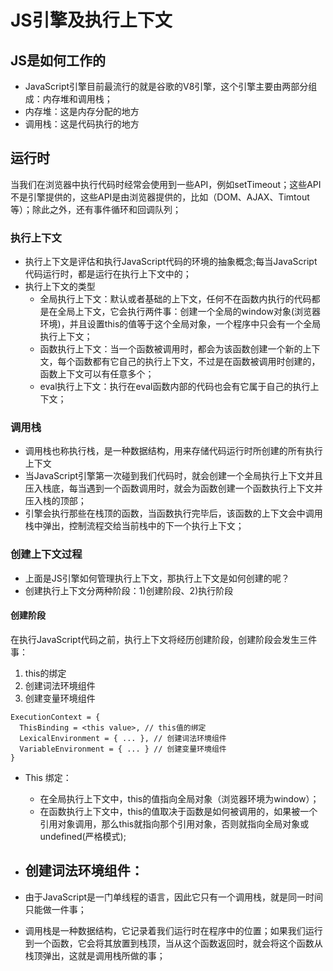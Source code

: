 # JS引擎及执行上下文
## JS是如何工作的
- JavaScript引擎目前最流行的就是谷歌的V8引擎，这个引擎主要由两部分组成：内存堆和调用栈；
- 内存堆：这是内存分配的地方
- 调用栈：这是代码执行的地方
## 运行时
当我们在浏览器中执行代码时经常会使用到一些API，例如setTimeout；这些API不是引擎提供的，这些API是由浏览器提供的，比如（DOM、AJAX、Timtout等）；除此之外，还有事件循环和回调队列；
### 执行上下文
- 执行上下文是评估和执行JavaScript代码的环境的抽象概念;每当JavaScript代码运行时，都是运行在执行上下文中的；
- 执行上下文的类型
  - 全局执行上下文：默认或者基础的上下文，任何不在函数内执行的代码都是在全局上下文，它会执行两件事：创建一个全局的window对象(浏览器环境)，并且设置this的值等于这个全局对象，一个程序中只会有一个全局执行上下文；
  - 函数执行上下文：当一个函数被调用时，都会为该函数创建一个新的上下文，每个函数都有它自己的执行上下文，不过是在函数被调用时创建的，函数上下文可以有任意多个；
  - eval执行上下文：执行在eval函数内部的代码也会有它属于自己的执行上下文；
### 调用栈
- 调用栈也称执行栈，是一种数据结构，用来存储代码运行时所创建的所有执行上下文
- 当JavaScript引擎第一次碰到我们代码时，就会创建一个全局执行上下文并且压入栈底，每当遇到一个函数调用时，就会为函数创建一个函数执行上下文并压入栈的顶部；
- 引擎会执行那些在栈顶的函数，当函数执行完毕后，该函数的上下文会中调用栈中弹出，控制流程交给当前栈中的下一个执行上下文；
### 创建上下文过程
- 上面是JS引擎如何管理执行上下文，那执行上下文是如何创建的呢？
- 创建执行上下文分两种阶段：1)创建阶段、2)执行阶段
#### 创建阶段
在执行JavaScript代码之前，执行上下文将经历创建阶段，创建阶段会发生三件事：
1. this的绑定
2. 创建词法环境组件
3. 创建变量环境组件
```
ExecutionContext = {
  ThisBinding = <this value>, // this值的绑定
  LexicalEnvironment = { ... }, // 创建词法环境组件
  VariableEnvironment = { ... } // 创建变量环境组件
}
```
- This 绑定：
  - 在全局执行上下文中，this的值指向全局对象（浏览器环境为window）；
  - 在函数执行上下文中，this的值取决于函数是如何被调用的，如果被一个引用对象调用，那么this就指向那个引用对象，否则就指向全局对象或undefined(严格模式);
- 创建词法环境组件：
  - 



- 由于JavaScript是一门单线程的语言，因此它只有一个调用栈，就是同一时间只能做一件事；
- 调用栈是一种数据结构，它记录着我们运行时在程序中的位置；如果我们运行到一个函数，它会将其放置到栈顶，当从这个函数返回时，就会将这个函数从栈顶弹出，这就是调用栈所做的事；
